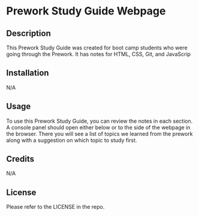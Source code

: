 # Prework Study Guide Webpage

## Description

This Prework Study Guide was created for boot camp students who were going through the Prework. It has notes for HTML, CSS, Git, and JavaScrip

## Installation

N/A

## Usage

To use this Prework Study Guide, you can review the notes in each section. A console panel should open either below or to the side of the webpage in the browser. There you will see a list of topics we learned from the prework along with a suggestion on which topic to study first.

## Credits

N/A

## License

Please refer to the LICENSE in the repo.